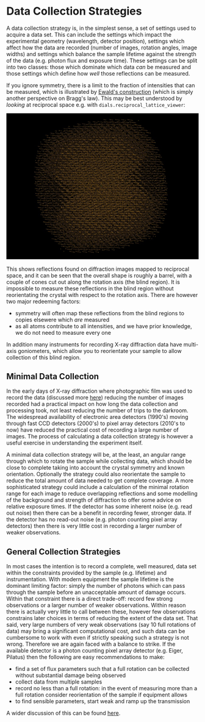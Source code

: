 # Data Collection Strategies

A data collection strategy is, in the simplest sense, a set of settings used to acquire a data set. This can include the settings which impact the experimental geometry (wavelength, detector position), settings which affect how the data are recorded (number of images, rotation angles, image widths) and settings which balance the sample lifetime against the strength of the data (e.g. photon flux and exposure time). These settings can be split into two classes: those which dominate which data _can_ be measured and those settings which define how _well_ those reflections can be measured.

If you ignore symmetry, there is a limit to the fraction of intensities that can be measured, which is illustrated by [Ewald's construction](https://en.wikipedia.org/wiki/Ewald%27s_sphere) (which is simply another perspective on Bragg's law). This may be best understood by _looking_ at reciprocal space e.g. with `dials.reciprocal_lattice_viewer`:

![View of reciprocal space](./reciprocal-space.jpg)

This shows reflections found on diffraction images mapped to reciprocal space, and it can be seen that the overall shape is roughly a barrel, with a couple of cones cut out along the rotation axis (the blind region). It is impossible to measure these reflections in the blind region without reorientating the crystal with respect to the rotation axis. There are however two major redeeming factors:

- symmetry will often map these reflections from the blind regions to copies elsewere which _are_ measured
- as all atoms contribute to all intensities, and we have prior knowledge, we do not need to measure every one

In addition many instruments for recording X-ray diffraction data have multi-axis goniometers, which allow you to reorientate your sample to allow collection of this blind region.

## Minimal Data Collection

In the early days of X-ray diffraction where photographic film was used to record the data (discussed more [here](./detection.md)) reducing the number of images recorded had a practical impact on how long the data collection and processing took, not least reducing the number of trips to the darkroom. The widespread availability of electronic area detectors (1990's) moving through fast CCD detectors (2000's) to pixel array detectors (2010's to now) have reduced the practical cost of recording a large number of images. The process of calculating a data collection strategy is however a useful exercise in understanding the experiment itself.

A minimal data collection strategy will be, at the least, an angular range through which to rotate the sample while collecting data, which should be close to complete taking into account the crystal symmetry and known orientation. Optionally the strategy could also reorientate the sample to reduce the total amount of data needed to get complete coverage. A more sophisticated strategy could include a calculation of the minimal rotation range for each image to reduce overlapping reflections and some modelling of the background and strength of diffraction to offer some advice on relative exposure times. If the detector has some inherent noise (e.g. read out noise) then there can be a benefit in recording fewer, stronger data. If the detector has no read-out noise (e.g. photon counting pixel array detectors) then there is very little cost in recording a larger number of weaker observations.

## General Collection Strategies

In most cases the intention is to record a complete, well measured, data set within the constraints provided by the sample (e.g. lifetime) and instrumentation. With modern equipment the sample lifetime is the dominant limiting factor: simply the number of photons which can pass through the sample before an unacceptable amount of damage occurs. Within that constraint there is a direct trade-off: record few strong observations or a larger number of weaker observations. Within reason there is actually very little to call between these, however few observations constrains later choices in terms of reducing the extent of the data set. That said, very large numbers of very weak observations (say 10 full rotations of data) may bring a significant computational cost, and such data can be cumbersome to work with even if strictly speaking such a strategy is not wrong. Therefore we are again faced with a balance to strike. If the available detector is a photon counting pixel array detector (e.g. Eiger, Pilatus) then the following are easy recommendations to make:

- find a set of flux parameters such that a full rotation can be collected without substantial damage being observed
- collect data from multiple samples
- record no less than a full rotation: in the event of measuring more than a full rotation consider reorientation of the sample if equipment allows
- to find sensible parameters, start weak and ramp up the transmission

A wider discussion of this can be found [here](https://doi.org/10.1107/S2059798319003528).
